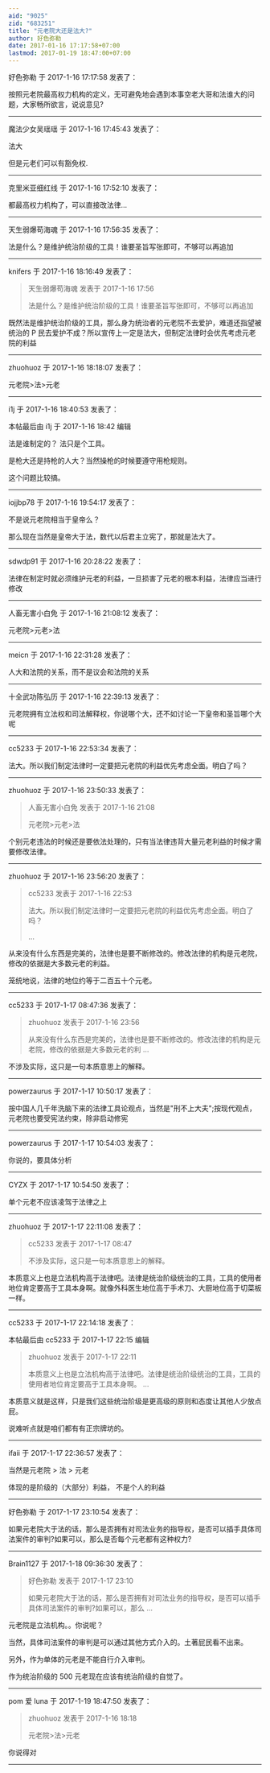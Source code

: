 ```yaml
---
aid: "9025"
zid: "683251"
title: "元老院大还是法大?"
author: 好色弥勒
date: 2017-01-16 17:17:58+07:00
lastmod: 2017-01-19 18:47:00+07:00
---
```


好色弥勒 于 2017-1-16 17:17:58 发表了：

按照元老院最高权力机构的定义，无可避免地会遇到本事空老大哥和法谁大的问题，大家畅所欲言，说说意见?

---

魔法少女吴瑶瑶 于 2017-1-16 17:45:43 发表了：

法大

但是元老们可以有豁免权.

---

克里米亚细红线 于 2017-1-16 17:52:10 发表了：

都最高权力机构了，可以直接改法律...

---

天生弱爆苟海魂 于 2017-1-16 17:56:35 发表了：

法是什么？是维护统治阶级的工具！谁要圣旨写张即可，不够可以再追加

---

knifers 于 2017-1-16 18:16:49 发表了：

> 天生弱爆苟海魂 发表于 2017-1-16 17:56
>
> 法是什么？是维护统治阶级的工具！谁要圣旨写张即可，不够可以再追加

既然法是维护统治阶级的工具，那么身为统治者的元老院不去爱护，难道还指望被统治的 P 民去爱护不成？所以宣传上一定是法大，但制定法律时会优先考虑元老院的利益

---

zhuohuoz 于 2017-1-16 18:18:07 发表了：

元老院>法>元老

---

i1j 于 2017-1-16 18:40:53 发表了：

本帖最后由 i1j 于 2017-1-16 18:42 编辑

法是谁制定的？ 法只是个工具。

是枪大还是持枪的人大？当然操枪的时候要遵守用枪规则。

这个问题比较搞。

---

iojjbp78 于 2017-1-16 19:54:17 发表了：

不是说元老院相当于皇帝么？

那么现在当然是皇帝大于法，数代以后君主立宪了，那就是法大了。

---

sdwdp91 于 2017-1-16 20:28:22 发表了：

法律在制定时就必须维护元老的利益，一旦损害了元老的根本利益，法律应当进行修改

---

人畜无害小白免 于 2017-1-16 21:08:12 发表了：

元老院>元老>法

---

meicn 于 2017-1-16 22:31:28 发表了：

人大和法院的关系，而不是议会和法院的关系

---

十全武功陈弘历 于 2017-1-16 22:39:13 发表了：

元老院拥有立法权和司法解释权，你说哪个大，还不如讨论一下皇帝和圣旨哪个大呢

---

cc5233 于 2017-1-16 22:53:34 发表了：

法大。所以我们制定法律时一定要把元老院的利益优先考虑全面。明白了吗？

---

zhuohuoz 于 2017-1-16 23:50:33 发表了：

> 人畜无害小白免 发表于 2017-1-16 21:08
>
> 元老院&gt;元老&gt;法

个别元老违法的时候还是要依法处理的，只有当法律违背大量元老利益的时候才需要修改法律。

---

zhuohuoz 于 2017-1-16 23:56:20 发表了：

> cc5233 发表于 2017-1-16 22:53
>
> 法大。所以我们制定法律时一定要把元老院的利益优先考虑全面。明白了吗？
>
> ...

从来没有什么东西是完美的，法律也是要不断修改的。修改法律的机构是元老院，修改的依据是大多数元老的利益。

笼统地说，法律的地位约等于二百五十个元老。

---

cc5233 于 2017-1-17 08:47:36 发表了：

> zhuohuoz 发表于 2017-1-16 23:56
>
> 从来没有什么东西是完美的，法律也是要不断修改的。修改法律的机构是元老院，修改的依据是大多数元老的利 ...

不涉及实际，这只是一句本质意思上的解释。

---

powerzaurus 于 2017-1-17 10:50:17 发表了：

按中国人几千年洗脑下来的法律工具论观点，当然是"刑不上大夫";按现代观点，元老院也要受宪法约束，除非启动修宪

---

powerzaurus 于 2017-1-17 10:54:03 发表了：

你说的，要具体分析

---

CYZX 于 2017-1-17 10:54:50 发表了：

单个元老不应该凌驾于法律之上

---

zhuohuoz 于 2017-1-17 22:11:08 发表了：

> cc5233 发表于 2017-1-17 08:47
>
> 不涉及实际，这只是一句本质意思上的解释。

本质意义上也是立法机构高于法律吧。法律是统治阶级统治的工具，工具的使用者地位肯定要高于工具本身啊。就像外科医生地位高于手术刀、大厨地位高于切菜板一样。

---

cc5233 于 2017-1-17 22:14:18 发表了：

本帖最后由 cc5233 于 2017-1-17 22:15 编辑

> zhuohuoz 发表于 2017-1-17 22:11
>
> 本质意义上也是立法机构高于法律吧。法律是统治阶级统治的工具，工具的使用者地位肯定要高于工具本身啊。 ...

本质意义就是这样，只是我们这些统治阶级是更高级的原则和态度让其他人少放点屁。

说难听点就是咱们都有有正宗牌坊的。

---

ifaii 于 2017-1-17 22:36:57 发表了：

当然是元老院 > 法 \> 元老

体现的是阶级的（大部分）利益， 不是个人的利益

---

好色弥勒 于 2017-1-17 23:10:54 发表了：

如果元老院大于法的话，那么是否拥有对司法业务的指导权，是否可以插手具体司法案件的审判?如果可以，那么是否每个元老都有这种权力?

---

Brain1127 于 2017-1-18 09:36:30 发表了：

> 好色弥勒 发表于 2017-1-17 23:10
>
> 如果元老院大于法的话，那么是否拥有对司法业务的指导权，是否可以插手具体司法案件的审判?如果可以，那么 ...

元老院是立法机构。。你说呢？

当然，具体司法案件的审判是可以通过其他方式介入的。土著屁民看不出来。

另外，作为单体的元老是不能自行介入审判。

作为统治阶级的 500 元老现在应该有统治阶级的自觉了。

---

pom 爱 luna 于 2017-1-19 18:47:50 发表了：

> zhuohuoz 发表于 2017-1-16 18:18
>
> 元老院>法>元老

你说得对

---
